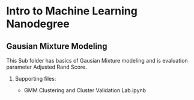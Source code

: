 # Intro to Machine Learning Nanodegree

## Gausian Mixture Modeling

This Sub folder has basics of Gausian Mixture modeling and is evaluation parameter Adjusted Rand Score.

1. Supporting files:

    - GMM Clustering and Cluster Validation Lab.ipynb

